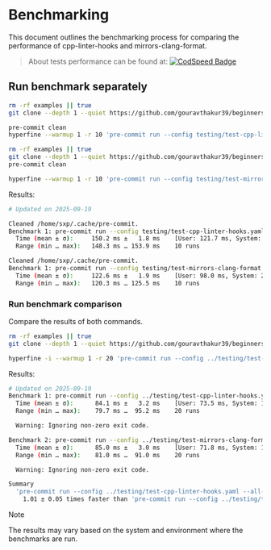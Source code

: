 # Benchmarking

This document outlines the benchmarking process for comparing the performance of cpp-linter-hooks and mirrors-clang-format.

> About tests performance can be found at: [![CodSpeed Badge](https://img.shields.io/endpoint?url=https://codspeed.io/badge.json)](https://codspeed.io/cpp-linter/cpp-linter-hooks)

## Run benchmark separately

```bash
rm -rf examples || true
git clone --depth 1 --quiet https://github.com/gouravthakur39/beginners-C-program-examples.git examples

pre-commit clean
hyperfine --warmup 1 -r 10 'pre-commit run --config testing/test-cpp-linter-hooks.yaml --all-files'

rm -rf examples || true
git clone --depth 1 --quiet https://github.com/gouravthakur39/beginners-C-program-examples.git examples
pre-commit clean

hyperfine --warmup 1 -r 10 'pre-commit run --config testing/test-mirrors-clang-format.yaml --all-files'
```

Results:

```bash
# Updated on 2025-09-19

Cleaned /home/sxp/.cache/pre-commit.
Benchmark 1: pre-commit run --config testing/test-cpp-linter-hooks.yaml --all-files
  Time (mean ± σ):     150.2 ms ±   1.8 ms    [User: 121.7 ms, System: 29.2 ms]
  Range (min … max):   148.3 ms … 153.9 ms    10 runs

Cleaned /home/sxp/.cache/pre-commit.
Benchmark 1: pre-commit run --config testing/test-mirrors-clang-format.yaml --all-files
  Time (mean ± σ):     122.6 ms ±   1.9 ms    [User: 98.0 ms, System: 24.7 ms]
  Range (min … max):   120.3 ms … 125.5 ms    10 runs
```

### Run benchmark comparison

Compare the results of both commands.

```bash
rm -rf examples || true
git clone --depth 1 --quiet https://github.com/gouravthakur39/beginners-C-program-examples.git examples

hyperfine -i --warmup 1 -r 20 'pre-commit run --config ../testing/test-cpp-linter-hooks.yaml --all-files' 'pre-commit run --config ../testing/test-mirrors-clang-format.yaml --all-files'
```

Results:

```bash
# Updated on 2025-09-19
Benchmark 1: pre-commit run --config ../testing/test-cpp-linter-hooks.yaml --all-files
  Time (mean ± σ):      84.1 ms ±   3.2 ms    [User: 73.5 ms, System: 10.2 ms]
  Range (min … max):    79.7 ms …  95.2 ms    20 runs

  Warning: Ignoring non-zero exit code.

Benchmark 2: pre-commit run --config ../testing/test-mirrors-clang-format.yaml --all-files
  Time (mean ± σ):      85.0 ms ±   3.0 ms    [User: 71.8 ms, System: 13.3 ms]
  Range (min … max):    81.0 ms …  91.0 ms    20 runs

  Warning: Ignoring non-zero exit code.

Summary
  'pre-commit run --config ../testing/test-cpp-linter-hooks.yaml --all-files' ran
    1.01 ± 0.05 times faster than 'pre-commit run --config ../testing/test-mirrors-clang-format.yaml --all-files'
```

> [!NOTE]
> The results may vary based on the system and environment where the benchmarks are run.
